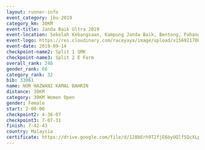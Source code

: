 ```yaml
---
layout: runner-info 
event_category: jbu-2019 
category_km: 30KM 
event-title: Janda Baik Ultra 2019 
event-location: Sekolah Kebangsaan, Kampung Janda Baik, Bentong, Pahang, Malaysia 
event-logo: https://res.cloudinary.com/raceyaya/image/upload/v1569217009/logo/janda-baik_vch1pc.jpg 
event-date: 2019-09-14 
checkpoint-name2: Split 1 SMK 
checkpoint-name3: Split 2 E Farm 
overall_rank: 248
gender_rank: 66
category_rank: 32
bib: 33061
name: NOR HAZWANI KAMAL BAHRIN
distance: 30KM
category: 30KM Women Open
gender: Female
start: 2-00-00
checkpoint2: 4-36-07
checkpoint3: 7-07-31
finish: 7-42-43
country: Malaysia
certificate: https://drive.google.com/file/d/128bErh9T2fjE6byUQlfSQcXLpsneCcr-/view?usp=sharing
---
```

